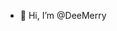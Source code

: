 - 👋 Hi, I’m @DeeMerry





<!---
DeeMerry/DeeMerry is a ✨ special ✨ repository because its `README.md` (this file) appears on your GitHub profile.
You can click the Preview link to take a look at your changes.
--->
